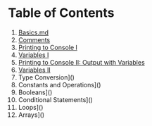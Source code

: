
# Table of Contents

1. [Basics.md](Basics.md)
2. [Comments](Comments.md)
3. [Printing to Console I](Printing_I.md)
4. [Variables I](Variables_I.md)
3. [Printing to Console II: Output with Variables](Printing_II.md)
4. [Variables II](Variables_II.md)
5. Type Conversion]()
6. Constants and Operations]()
7. Booleans]()
8. Conditional Statements]()
9. Loops]()
10. Arrays]()
